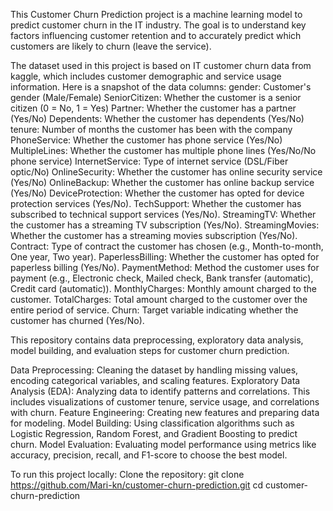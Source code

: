 This Customer Churn Prediction project is a machine learning model to predict customer churn in the IT industry. The goal is to understand key factors influencing customer retention and to accurately predict which customers are likely to churn (leave the service). 

The dataset used in this project is based on IT customer churn data from kaggle, which includes customer demographic and service usage information. Here is a snapshot of the data columns:
gender: Customer's gender (Male/Female)
SeniorCitizen: Whether the customer is a senior citizen (0 = No, 1 = Yes)
Partner: Whether the customer has a partner (Yes/No)
Dependents: Whether the customer has dependents (Yes/No)
tenure: Number of months the customer has been with the company
PhoneService: Whether the customer has phone service (Yes/No)
MultipleLines: Whether the customer has multiple phone lines (Yes/No/No phone service)
InternetService: Type of internet service (DSL/Fiber optic/No)
OnlineSecurity: Whether the customer has online security service (Yes/No)
OnlineBackup: Whether the customer has online backup service (Yes/No)
DeviceProtection: Whether the customer has opted for device protection services (Yes/No).
TechSupport: Whether the customer has subscribed to technical support services (Yes/No).
StreamingTV: Whether the customer has a streaming TV subscription (Yes/No).
StreamingMovies: Whether the customer has a streaming movies subscription (Yes/No).
Contract: Type of contract the customer has chosen (e.g., Month-to-month, One year, Two year).
PaperlessBilling: Whether the customer has opted for paperless billing (Yes/No).
PaymentMethod: Method the customer uses for payment (e.g., Electronic check, Mailed check, Bank transfer (automatic), Credit card (automatic)).
MonthlyCharges: Monthly amount charged to the customer.
TotalCharges: Total amount charged to the customer over the entire period of service.
Churn: Target variable indicating whether the customer has churned (Yes/No).

This repository contains data preprocessing, exploratory data analysis, model building, and evaluation steps for customer churn prediction.

Data Preprocessing: Cleaning the dataset by handling missing values, encoding categorical variables, and scaling features.
Exploratory Data Analysis (EDA): Analyzing data to identify patterns and correlations. This includes visualizations of customer tenure, service usage, and correlations with churn.
Feature Engineering: Creating new features and preparing data for modeling.
Model Building: Using classification algorithms such as Logistic Regression, Random Forest, and Gradient Boosting to predict churn.
Model Evaluation: Evaluating model performance using metrics like accuracy, precision, recall, and F1-score to choose the best model.

To run this project locally:
Clone the repository:
git clone https://github.com/Mari-kn/customer-churn-prediction.git
cd customer-churn-prediction


